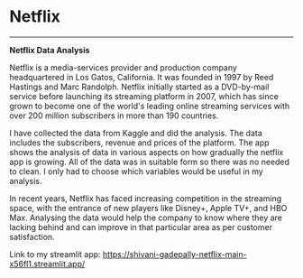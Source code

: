 # Netflix

<hr>

**Netflix Data Analysis**

Netflix is a media-services provider and production company headquartered in Los Gatos, California. It was founded in 1997 by Reed Hastings and Marc Randolph. Netflix initially started as a DVD-by-mail service before launching its streaming platform in 2007, which has since grown to become one of the world's leading online streaming services with over 200 million subscribers in more than 190 countries.

I have collected the data from Kaggle and did the analysis. The data includes the subscribers, revenue and prices of the platform. The app shows the analysis of data in various aspects on how gradually the netflix app is growing. All of the data was in suitable form so there was no needed to clean. I only had to choose which variables would be useful in my analysis.

In recent years, Netflix has faced increasing competition in the streaming space, with the entrance of new players like Disney+, Apple TV+, and HBO Max. Analysing the data would help the company to know where they are lacking behind and can improve in that particular area as per customer satisfaction. 

Link to my streamlit app: https://shivani-gadepally-netflix-main-x56fl1.streamlit.app/
